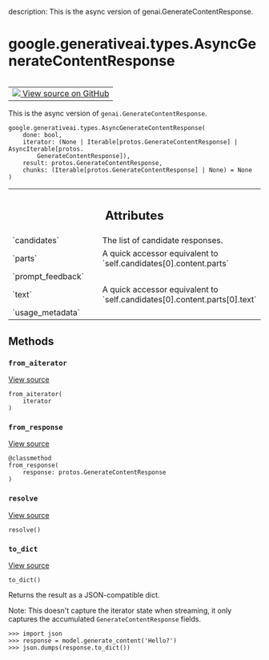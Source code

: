 description: This is the async version of genai.GenerateContentResponse.

<div itemscope itemtype="http://developers.google.com/ReferenceObject">
<meta itemprop="name" content="google.generativeai.types.AsyncGenerateContentResponse" />
<meta itemprop="path" content="Stable" />
<meta itemprop="property" content="__init__"/>
<meta itemprop="property" content="from_aiterator"/>
<meta itemprop="property" content="from_response"/>
<meta itemprop="property" content="resolve"/>
<meta itemprop="property" content="to_dict"/>
</div>

# google.generativeai.types.AsyncGenerateContentResponse

<!-- Insert buttons and diff -->

<table class="tfo-notebook-buttons tfo-api nocontent" align="left">
<td>
  <a target="_blank" href="https://github.com/google/generative-ai-python/blob/master/google/generativeai/types/generation_types.py#L620-L684">
    <img src="https://www.tensorflow.org/images/GitHub-Mark-32px.png" />
    View source on GitHub
  </a>
</td>
</table>



This is the async version of `genai.GenerateContentResponse`.

<pre class="devsite-click-to-copy prettyprint lang-py tfo-signature-link">
<code>google.generativeai.types.AsyncGenerateContentResponse(
    done: bool,
    iterator: (None | Iterable[protos.GenerateContentResponse] | AsyncIterable[protos.
        GenerateContentResponse]),
    result: protos.GenerateContentResponse,
    chunks: (Iterable[protos.GenerateContentResponse] | None) = None
)
</code></pre>



<!-- Placeholder for "Used in" -->




<!-- Tabular view -->
 <table class="responsive fixed orange">
<colgroup><col width="214px"><col></colgroup>
<tr><th colspan="2"><h2 class="add-link">Attributes</h2></th></tr>

<tr>
<td>
`candidates`<a id="candidates"></a>
</td>
<td>
The list of candidate responses.
</td>
</tr><tr>
<td>
`parts`<a id="parts"></a>
</td>
<td>
A quick accessor equivalent to `self.candidates[0].content.parts`
</td>
</tr><tr>
<td>
`prompt_feedback`<a id="prompt_feedback"></a>
</td>
<td>

</td>
</tr><tr>
<td>
`text`<a id="text"></a>
</td>
<td>
A quick accessor equivalent to `self.candidates[0].content.parts[0].text`
</td>
</tr><tr>
<td>
`usage_metadata`<a id="usage_metadata"></a>
</td>
<td>

</td>
</tr>
</table>



## Methods

<h3 id="from_aiterator"><code>from_aiterator</code></h3>

<a target="_blank" class="external" href="https://github.com/google/generative-ai-python/blob/master/google/generativeai/types/generation_types.py#L622-L632">View source</a>

<pre class="devsite-click-to-copy prettyprint lang-py tfo-signature-link">
<code>from_aiterator(
    iterator
)
</code></pre>




<h3 id="from_response"><code>from_response</code></h3>

<a target="_blank" class="external" href="https://github.com/google/generative-ai-python/blob/master/google/generativeai/types/generation_types.py#L634-L640">View source</a>

<pre class="devsite-click-to-copy prettyprint lang-py tfo-signature-link">
<code>@classmethod</code>
<code>from_response(
    response: protos.GenerateContentResponse
)
</code></pre>




<h3 id="resolve"><code>resolve</code></h3>

<a target="_blank" class="external" href="https://github.com/google/generative-ai-python/blob/master/google/generativeai/types/generation_types.py#L679-L684">View source</a>

<pre class="devsite-click-to-copy prettyprint lang-py tfo-signature-link">
<code>resolve()
</code></pre>




<h3 id="to_dict"><code>to_dict</code></h3>

<a target="_blank" class="external" href="https://github.com/google/generative-ai-python/blob/master/google/generativeai/types/generation_types.py#L383-L393">View source</a>

<pre class="devsite-click-to-copy prettyprint lang-py tfo-signature-link">
<code>to_dict()
</code></pre>

Returns the result as a JSON-compatible dict.

Note: This doesn't capture the iterator state when streaming, it only captures the accumulated
`GenerateContentResponse` fields.

```
>>> import json
>>> response = model.generate_content('Hello?')
>>> json.dumps(response.to_dict())
```



